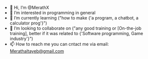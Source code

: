 - 👋 Hi, I’m @MerathX
- 👀 I’m interested in programming in general
- 🌱 I’m currently learning ("how to make {'a program, a chatbot, a calculator prog'}")
- 💞️ I’m looking to collaborate on ("any good training or [On-the-job training], better if it was related to {'Software programming, Game industry'}")
- 📫 How to reach me you can cntact me via email: Merathaltayeb@gmail.com

<!---
MerathX/MerathX is a ✨ special ✨ repository because its `README.md` (this file) appears on your GitHub profile.
You can click the Preview link to take a look at your changes.
--->

